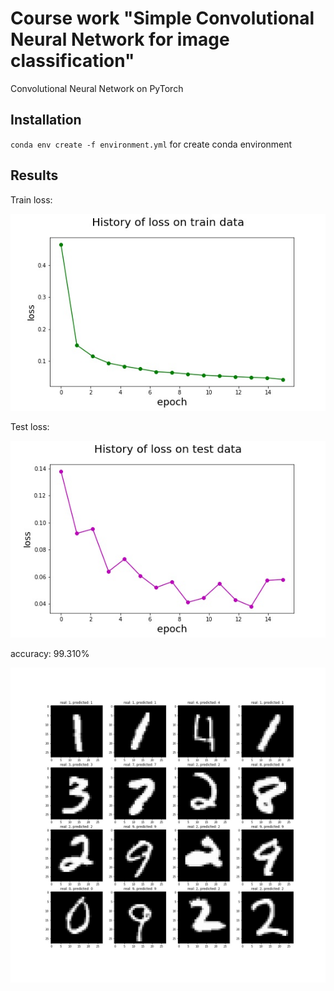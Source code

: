 # Course work "Simple Convolutional Neural Network for image classification"
Convolutional Neural Network on PyTorch

## Installation
`conda env create -f environment.yml` for create conda environment

## Results
Train loss:

![train loss](https://github.com/pheepa/mnist-cnn/blob/master/results/train_loss.jpg)

Test loss:

![train loss](https://github.com/pheepa/mnist-cnn/blob/master/results/test_loss.jpg)

accuracy: 99.310%

![test](https://github.com/pheepa/mnist-cnn/blob/master/results/test.jpg)